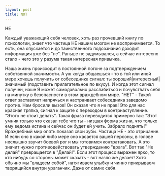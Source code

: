```yaml
--- 
layout: post
title: NOT
---
```

НЕ

Каждый уважающий себя человек, хоть раз прочевший книгу по психологии, знает что частица НЕ нашим мозгом не воспринимается.
То есть, она опускается и до таинственного подсознания доходит информация уже без "не".
Раньше не задумывался, а сейчас интересно стало - чего это у разума такая интересная привычка.

Наша жизнь происходит в постоянной погоне за подтверждением собственной значимости. А уж когда общаешься - то в той
или иной мере хочешь получить от собеседника сигнал: ты хороший|интересный|значимый (подставить прилагательное по вкусу).
И когда этот сигнал получен, наше Я может самодовольно расслабиться и почувствать себя на минутку в безопасности в этом враждебном мире.
"НЕТ" - Такой ответ заставляет напрячься и настраивает собеседника заведомо против. Нам бросили вызов! Он сказал что я не прав!
Это для нас красная тряпка, сигнал к защите с переходом в контрнаступление.
"Этого не стоит делать". Такая фраза переводится примерно так: "Этот умник только что сказал тебе что ты - низшая форма жизни,
что только ему ведома истина и сейчас он будет ей учить. Забрало поднять!"
Враждебный мир опять показал свои зубы.
Частица НЕ - это отрицание. И если оно в какой либо мере оно касается вашей персоны, в голове неслышно звучит боевой рог и мы готовимся
контратаковать. А это значит нужно противодействовать утверждению "врага". Вот так "Не делай" превращается в "Делай!".
Если этот процесс выражен ярко, то кто нибудь со стороны может сказать - вот назло же делает! Хотя обычно мы "владеем собой",
натягиваем улыбку и чинно прикрываем творящийся внутри ураганчик. Даже от самих себя.
